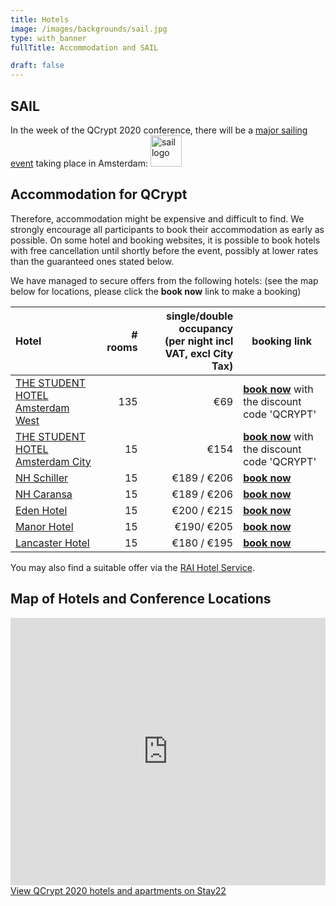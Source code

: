 ```yaml
---
title: Hotels
image: /images/backgrounds/sail.jpg
type: with_banner
fullTitle: Accommodation and SAIL

draft: false
---
```


## SAIL
In the week of the QCrypt 2020 conference, there will be a [major sailing event](https://en.wikipedia.org/wiki/SAIL_Amsterdam) taking place in Amsterdam:
<a href="https://www.sail.nl/" target="_blank">
<img src="/images/logos/sail.png" alt="sail logo" height="50"/>
</a>

## Accommodation for QCrypt
Therefore, accommodation might be expensive and difficult to find. We strongly encourage all participants to book their accommodation as early as possible. On some hotel and booking websites, it is possible to book hotels with free cancellation until shortly before the event, possibly at lower rates than the guaranteed ones stated below.

We have managed to secure offers from the following hotels:
(see the map below for locations, please click the __book now__ link to make a booking)

| Hotel | # rooms| single/double occupancy <br> (per night incl VAT, excl City Tax) | booking link|
|:----|---:|---:|---|
|<a href="https://www.thestudenthotel.com/amsterdam-west/hotel/" target="_blank">THE STUDENT HOTEL Amsterdam West</a> | 135 | €69 | <a href="https://www.thestudenthotel.com/book/" target="_blank">__book now__</a> with the discount code 'QCRYPT' |
|<a href="https://www.thestudenthotel.com/amsterdam-city/" target="_blank">THE STUDENT HOTEL Amsterdam City</a> | 15 | €154 | <a href="https://www.thestudenthotel.com/book/" target="_blank">__book now__</a> with the discount code 'QCRYPT' |
|<a href="https://www.nh-hotels.nl/hotel/nh-amsterdam-schiller" target="_blank">NH Schiller</a> | 15 | €189 / €206| <a href="https://www.nh-hotels.com/event/10-to-14-august-2020--amsterdam--the-netherlands" target="_blank">__book now__</a> |
|<a href="https://www.nh-hotels.nl/hotel/nh-amsterdam-caransa" target="_blank">NH Caransa</a> | 15 | €189 / €206| <a href="https://www.nh-hotels.com/event/10-to-14-august-2020-amsterdam-the-netherlands" target="_blank">__book now__</a> |
|<a href="https://www.edenhotelamsterdam.com/en/" target="_blank">Eden Hotel</a> | 15 | €200 / €215 | <a href="https://gc.synxis.com/rez.aspx?Hotel=51167&Chain=12113&group=GRPQCrypt" target="_blank">__book now__</a> |
|<a href="https://www.themanorhotelamsterdam.com/en/" target="_blank">Manor Hotel</a> | 15 | €190/ €205 | <a href="https://gc.synxis.com/rez.aspx?Hotel=51263&Chain=12113&group=GRPQCrypt" target="_blank">__book now__</a> |
|<a href="https://www.thelancasterhotelamsterdam.com/en/" target="_blank">Lancaster Hotel</a> | 15 | €180 / €195 | <a href="https://gc.synxis.com/rez.aspx?Hotel=51168&Chain=12113&arrive=8/9/2020&depart=8/14/2020&adult=1&child=0&group=GRPQCrypt" target="_blank">__book now__</a> |

You may also find a suitable offer via the <a href="https://book.raihotelservices.com/EventPortal/Information/QC20/HOTEL.aspx" target="_blank">RAI Hotel Service</a>.

## Map of Hotels and Conference Locations
<iframe id="stay22-widget" width="100%" height="428" src="https://www.stay22.com/embed/qcrypt-2020?checkin=08%2F09%2F2020&checkout=08%2F14%2F2020&adults=1&children=0&infants=0&rooms=1&minstarrating=&minguestrating=&min=0&max=1000&showhotels=false&showairbnbs=false&showothers=false&nelat=52.38345819757866&nelng=4.967708587646484&swlat=52.34509293172709&swlng=4.856128692626954&zoom=13" frameborder="0">
</iframe> <div><a href="https://www.stay22.com/events/qcrypt-2020" target="_blank">View QCrypt 2020 hotels and apartments on Stay22</a></div>
